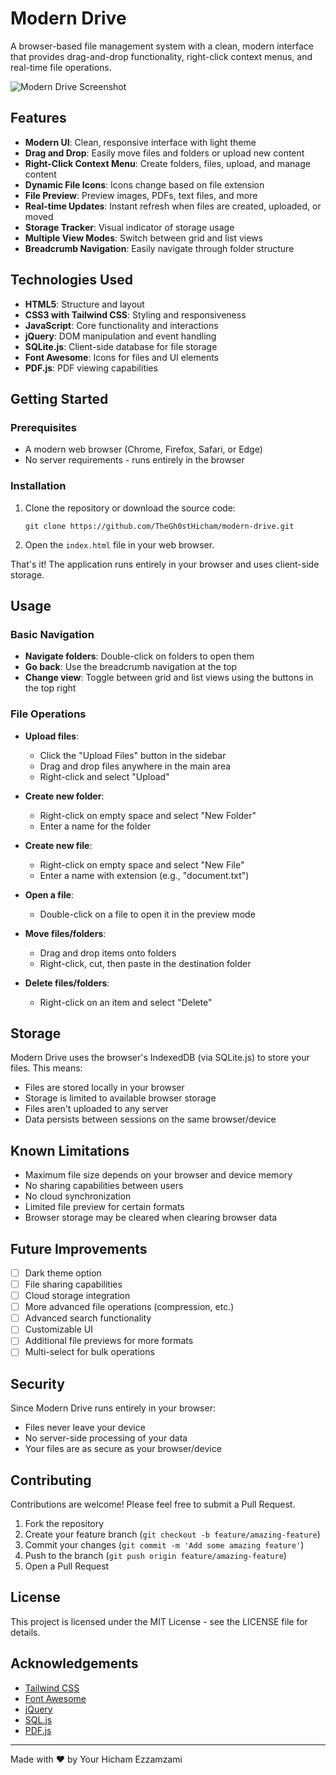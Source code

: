 # Modern Drive

A browser-based file management system with a clean, modern interface that provides drag-and-drop functionality, right-click context menus, and real-time file operations.

![Modern Drive Screenshot](https://i.ibb.co/9kSNrbs8/Screenshot-2025-05-07-200557.png)

## Features

- **Modern UI**: Clean, responsive interface with light theme
- **Drag and Drop**: Easily move files and folders or upload new content
- **Right-Click Context Menu**: Create folders, files, upload, and manage content
- **Dynamic File Icons**: Icons change based on file extension
- **File Preview**: Preview images, PDFs, text files, and more
- **Real-time Updates**: Instant refresh when files are created, uploaded, or moved
- **Storage Tracker**: Visual indicator of storage usage
- **Multiple View Modes**: Switch between grid and list views
- **Breadcrumb Navigation**: Easily navigate through folder structure

## Technologies Used

- **HTML5**: Structure and layout
- **CSS3 with Tailwind CSS**: Styling and responsiveness
- **JavaScript**: Core functionality and interactions
- **jQuery**: DOM manipulation and event handling
- **SQLite.js**: Client-side database for file storage
- **Font Awesome**: Icons for files and UI elements
- **PDF.js**: PDF viewing capabilities

## Getting Started

### Prerequisites

- A modern web browser (Chrome, Firefox, Safari, or Edge)
- No server requirements - runs entirely in the browser

### Installation

1. Clone the repository or download the source code:
   ```
   git clone https://github.com/TheGh0stHicham/modern-drive.git
   ```

2. Open the `index.html` file in your web browser.

That's it! The application runs entirely in your browser and uses client-side storage.

## Usage

### Basic Navigation

- **Navigate folders**: Double-click on folders to open them
- **Go back**: Use the breadcrumb navigation at the top
- **Change view**: Toggle between grid and list views using the buttons in the top right

### File Operations

- **Upload files**: 
  - Click the "Upload Files" button in the sidebar
  - Drag and drop files anywhere in the main area
  - Right-click and select "Upload"

- **Create new folder**:
  - Right-click on empty space and select "New Folder"
  - Enter a name for the folder

- **Create new file**:
  - Right-click on empty space and select "New File"
  - Enter a name with extension (e.g., "document.txt")

- **Open a file**:
  - Double-click on a file to open it in the preview mode

- **Move files/folders**:
  - Drag and drop items onto folders
  - Right-click, cut, then paste in the destination folder

- **Delete files/folders**:
  - Right-click on an item and select "Delete"

## Storage

Modern Drive uses the browser's IndexedDB (via SQLite.js) to store your files. This means:

- Files are stored locally in your browser
- Storage is limited to available browser storage
- Files aren't uploaded to any server
- Data persists between sessions on the same browser/device

## Known Limitations

- Maximum file size depends on your browser and device memory
- No sharing capabilities between users
- No cloud synchronization
- Limited file preview for certain formats
- Browser storage may be cleared when clearing browser data

## Future Improvements

- [ ] Dark theme option
- [ ] File sharing capabilities
- [ ] Cloud storage integration
- [ ] More advanced file operations (compression, etc.)
- [ ] Advanced search functionality
- [ ] Customizable UI
- [ ] Additional file previews for more formats
- [ ] Multi-select for bulk operations

## Security

Since Modern Drive runs entirely in your browser:
- Files never leave your device
- No server-side processing of your data
- Your files are as secure as your browser/device

## Contributing

Contributions are welcome! Please feel free to submit a Pull Request.

1. Fork the repository
2. Create your feature branch (`git checkout -b feature/amazing-feature`)
3. Commit your changes (`git commit -m 'Add some amazing feature'`)
4. Push to the branch (`git push origin feature/amazing-feature`)
5. Open a Pull Request

## License

This project is licensed under the MIT License - see the LICENSE file for details.

## Acknowledgements

- [Tailwind CSS](https://tailwindcss.com/)
- [Font Awesome](https://fontawesome.com/)
- [jQuery](https://jquery.com/)
- [SQL.js](https://github.com/sql-js/sql.js/)
- [PDF.js](https://mozilla.github.io/pdf.js/)

---

Made with ❤️ by Your Hicham Ezzamzami
